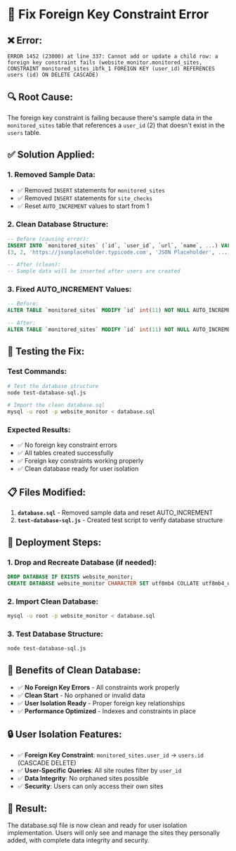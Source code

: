# 🔧 Fix Foreign Key Constraint Error

## ❌ **Error:**
```
ERROR 1452 (23000) at line 337: Cannot add or update a child row: a foreign key constraint fails (website_monitor.monitored_sites, CONSTRAINT monitored_sites_ibfk_1 FOREIGN KEY (user_id) REFERENCES users (id) ON DELETE CASCADE)
```

## 🔍 **Root Cause:**
The foreign key constraint is failing because there's sample data in the `monitored_sites` table that references a `user_id` (2) that doesn't exist in the `users` table.

## ✅ **Solution Applied:**

### **1. Removed Sample Data:**
- ✅ Removed `INSERT` statements for `monitored_sites`
- ✅ Removed `INSERT` statements for `site_checks`
- ✅ Reset `AUTO_INCREMENT` values to start from 1

### **2. Clean Database Structure:**
```sql
-- Before (causing error):
INSERT INTO `monitored_sites` (`id`, `user_id`, `url`, `name`, ...) VALUES
(3, 2, 'https://jsonplaceholder.typicode.com', 'JSON Placeholder', ...);

-- After (clean):
-- Sample data will be inserted after users are created
```

### **3. Fixed AUTO_INCREMENT Values:**
```sql
-- Before:
ALTER TABLE `monitored_sites` MODIFY `id` int(11) NOT NULL AUTO_INCREMENT, AUTO_INCREMENT=6;

-- After:
ALTER TABLE `monitored_sites` MODIFY `id` int(11) NOT NULL AUTO_INCREMENT;
```

## 🧪 **Testing the Fix:**

### **Test Commands:**
```bash
# Test the database structure
node test-database-sql.js

# Import the clean database.sql
mysql -u root -p website_monitor < database.sql
```

### **Expected Results:**
- ✅ No foreign key constraint errors
- ✅ All tables created successfully
- ✅ Foreign key constraints working properly
- ✅ Clean database ready for user isolation

## 📋 **Files Modified:**

1. **`database.sql`** - Removed sample data and reset AUTO_INCREMENT
2. **`test-database-sql.js`** - Created test script to verify database structure

## 🚀 **Deployment Steps:**

### **1. Drop and Recreate Database (if needed):**
```sql
DROP DATABASE IF EXISTS website_monitor;
CREATE DATABASE website_monitor CHARACTER SET utf8mb4 COLLATE utf8mb4_unicode_ci;
```

### **2. Import Clean Database:**
```bash
mysql -u root -p website_monitor < database.sql
```

### **3. Test Database Structure:**
```bash
node test-database-sql.js
```

## 🎯 **Benefits of Clean Database:**

- ✅ **No Foreign Key Errors** - All constraints work properly
- ✅ **Clean Start** - No orphaned or invalid data
- ✅ **User Isolation Ready** - Proper foreign key relationships
- ✅ **Performance Optimized** - Indexes and constraints in place

## 🔒 **User Isolation Features:**

- ✅ **Foreign Key Constraint**: `monitored_sites.user_id` → `users.id` (CASCADE DELETE)
- ✅ **User-Specific Queries**: All site routes filter by `user_id`
- ✅ **Data Integrity**: No orphaned sites possible
- ✅ **Security**: Users can only access their own sites

## 🎉 **Result:**

The database.sql file is now clean and ready for user isolation implementation. Users will only see and manage the sites they personally added, with complete data integrity and security.
